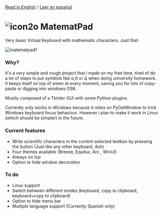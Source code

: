 [Read in English](https://github.com/EzequielBallester/MatematPad) / [Leer en español](https://github.com/EzequielBallester/MatematPad/blob/main/LEEME.md)

# ![icon2o](https://user-images.githubusercontent.com/89707294/131595376-b9e5b826-4f09-4b92-bb7c-d4ce5003b402.png) MatematPad 
Very basic Virtual Keyboard with mathematic characters. Just that.

![matematpad1](https://user-images.githubusercontent.com/89707294/131230127-e8d4f230-ed82-47a3-b7a3-b40b580c7330.jpg)

### Why?
It's a very simple and rough project that i made on my free time, tired of do a lot of steps to put symbols like α,δ or Δ when doing university homework. It keeps itself on top of sreen at every moment, saving you for lots of copy-paste or digging into windows OSK.

Mostly composed of a Tkinter GUI with some Python plugins.

Currently only works in Windows because it relies on PyGetWindow to trick Windows keyboard focus behaviour.
However i plan to make it work in Linux (which should be simpler) in the future.

### Current features
- Write scientific characters in the current selected textbox by pressing the button (Just like any other keyboard, duh)
- Four themes available (Breeze, Equilux, Arc , WinUI)
- Always on top
- Option to hide window decoration

### To do
- Linux support
- Switch between different modes (keyboard, copy to clipboard, keyboard+copy to clipboard)
- Option to hide menu bar
- Multiple language support (Currently Spanish only)
